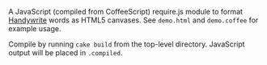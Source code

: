 A JavaScript (compiled from CoffeeScript) require.js module to format [Handywrite](http://www.alysion.org/handy/handywrite.htm) words as HTML5 canvases. See `demo.html` and `demo.coffee` for example usage.

Compile by running `cake build` from the top-level directory. JavaScript output will be placed in `.compiled`.
